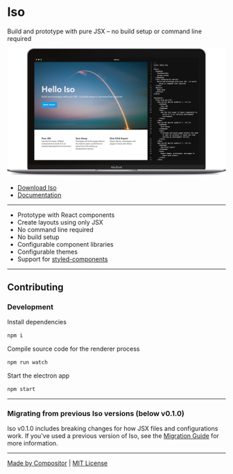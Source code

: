 
# Iso

Build and prototype with pure JSX – no build setup or command line required

<img src='docs/macbook-gray.jpg'>

- [Download Iso][download]
- [Documentation][docs]

---

- Prototype with React components
- Create layouts using only JSX
- No command line required
- No build setup
- Configurable component libraries
- Configurable themes
- Support for [styled-components][sc]

---

## Contributing

### Development

Install dependencies

```sh
npm i
```

Compile source code for the renderer process

```sh
npm run watch
```

Start the electron app

```sh
npm start
```

---

### Migrating from previous Iso versions (below v0.1.0)

Iso v0.1.0 includes breaking changes for how JSX files and configurations work.
If you've used a previous version of Iso, see the [Migration Guide](docs/migration.md) for more information.

---

[Made by Compositor](https://compositor.io)
|
[MIT License](LICENSE.md)

[sc]: https://github.com/styled-components/styled-components
[download]: https://github.com/c8r/iso/releases/download/v0.1.1/Iso-0.1.1.dmg
[docs]: docs/

